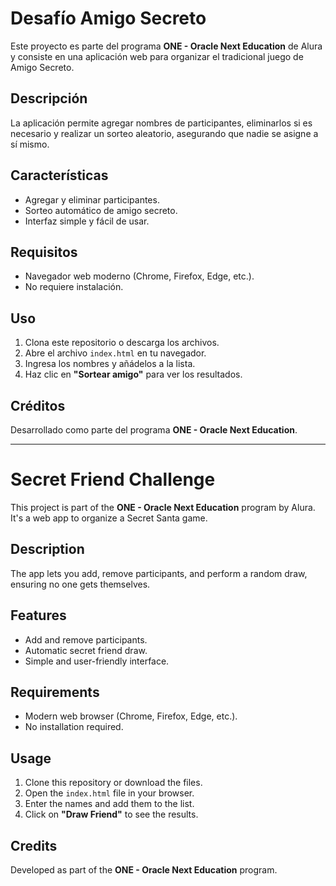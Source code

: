 # Desafío Amigo Secreto

Este proyecto es parte del programa **ONE - Oracle Next Education** de Alura y consiste en una aplicación web para organizar el tradicional juego de Amigo Secreto.

##  Descripción

La aplicación permite agregar nombres de participantes, eliminarlos si es necesario y realizar un sorteo aleatorio, asegurando que nadie se asigne a sí mismo.

## Características

- Agregar y eliminar participantes.
- Sorteo automático de amigo secreto.
- Interfaz simple y fácil de usar.

## Requisitos

- Navegador web moderno (Chrome, Firefox, Edge, etc.).
- No requiere instalación.

##  Uso

1. Clona este repositorio o descarga los archivos.
2. Abre el archivo `index.html` en tu navegador.
3. Ingresa los nombres y añádelos a la lista.
4. Haz clic en **"Sortear amigo"** para ver los resultados.

## Créditos

Desarrollado como parte del programa **ONE - Oracle Next Education**.

---

#  Secret Friend Challenge

This project is part of the **ONE - Oracle Next Education** program by Alura. It's a web app to organize a Secret Santa game.

## Description

The app lets you add, remove participants, and perform a random draw, ensuring no one gets themselves.

##  Features

- Add and remove participants.
- Automatic secret friend draw.
- Simple and user-friendly interface.

##  Requirements

- Modern web browser (Chrome, Firefox, Edge, etc.).
- No installation required.

##  Usage

1. Clone this repository or download the files.
2. Open the `index.html` file in your browser.
3. Enter the names and add them to the list.
4. Click on **"Draw Friend"** to see the results.

##  Credits

Developed as part of the **ONE - Oracle Next Education** program.
